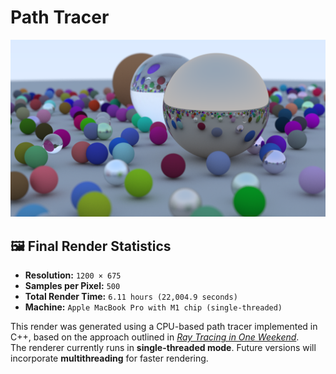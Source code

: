 # Path Tracer

![final scene](https://github.com/jinhgkim/Path-Tracer/blob/main/img/final_scene.png)

## 🖼️ Final Render Statistics

- **Resolution:** `1200 × 675`
- **Samples per Pixel:** `500`
- **Total Render Time:** `6.11 hours (22,004.9 seconds)`
- **Machine:** `Apple MacBook Pro with M1 chip (single-threaded)`

This render was generated using a CPU-based path tracer implemented in C++, based on the approach outlined in [_Ray Tracing in One Weekend_](https://raytracing.github.io/books/RayTracingInOneWeekend.html).  
The renderer currently runs in **single-threaded mode**. Future versions will incorporate **multithreading** for faster rendering.
